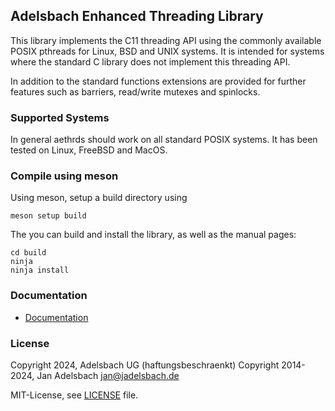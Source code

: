 ## Adelsbach Enhanced Threading Library

This library implements the C11 threading API using the commonly available POSIX pthreads 
for Linux, BSD and UNIX systems.
It is intended for systems where the standard C library does not implement this 
threading API.

In addition to the standard functions extensions are provided for further features
such as barriers, read/write mutexes and spinlocks.

### Supported Systems
In general aethrds should work on all standard POSIX systems.
It has been tested on Linux, FreeBSD and MacOS.

### Compile using meson
Using meson, setup a build directory using
```
meson setup build
```

The you can build and install the library, as well as the manual pages:
```
cd build
ninja
ninja install
```

### Documentation
* [Documentation](https://techpubs.adelsbach-research.eu/d/dd-00013-001/html/threads_intro.html)

### License
Copyright 2024, Adelsbach UG (haftungsbeschraenkt)
Copyright 2014-2024, Jan Adelsbach jan@jadelsbach.de

MIT-License, see [LICENSE](LICENSE) file.
